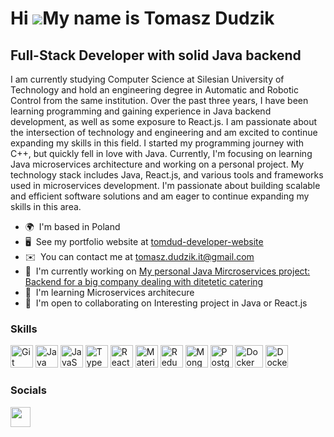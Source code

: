Hi ![](https://user-images.githubusercontent.com/18350557/176309783-0785949b-9127-417c-8b55-ab5a4333674e.gif)My name is Tomasz Dudzik
=====================================================================================================================================

Full-Stack Developer with solid Java backend
--------------------------------------------

I am currently studying Computer Science at Silesian University of Technology and hold an engineering degree in Automatic and Robotic Control from the same institution. Over the past three years, I have been learning programming and gaining experience in Java backend development, as well as some exposure to React.js. I am passionate about the intersection of technology and engineering and am excited to continue expanding my skills in this field. I started my programming journey with C++, but quickly fell in love with Java. Currently, I'm focusing on learning Java microservices architecture and working on a personal project. My technology stack includes Java, React.js, and various tools and frameworks used in microservices development. I'm passionate about building scalable and efficient software solutions and am eager to continue expanding my skills in this area.

* 🌍  I'm based in Poland
* 🖥️  See my portfolio website at [tomdud-developer-website](https://tomdud-developer.github.io/portfolio-website/)
* ✉️  You can contact me at [tomasz.dudzik.it@gmail.com](mailto:tomasz.dudzik.it@gmail.com)
* 🚀  I'm currently working on [My personal Java Mircroservices project: Backend for a big company dealing with ditetetic catering](http://github.com/tomdud-developer/OurKitchenYourHealth)
* 🧠  I'm learning Microservices architecure
* 🤝  I'm open to collaborating on Interesting project in Java or React.js

### Skills

<p align="left">
<a href="https://git-scm.com/" target="_blank" rel="noreferrer"><img src="https://raw.githubusercontent.com/danielcranney/readme-generator/main/public/icons/skills/git-colored.svg" width="36" height="36" alt="Git" /></a>
<a href="https://www.oracle.com/java/" target="_blank" rel="noreferrer"><img src="https://raw.githubusercontent.com/danielcranney/readme-generator/main/public/icons/skills/java-colored.svg" width="36" height="36" alt="Java" /></a>
<a href="https://developer.mozilla.org/en-US/docs/Web/JavaScript" target="_blank" rel="noreferrer"><img src="https://raw.githubusercontent.com/danielcranney/readme-generator/main/public/icons/skills/javascript-colored.svg" width="36" height="36" alt="JavaScript" /></a>
<a href="https://www.typescriptlang.org/" target="_blank" rel="noreferrer"><img src="https://raw.githubusercontent.com/danielcranney/readme-generator/main/public/icons/skills/typescript-colored.svg" width="36" height="36" alt="TypeScript" /></a>
<a href="https://reactjs.org/" target="_blank" rel="noreferrer"><img src="https://raw.githubusercontent.com/danielcranney/readme-generator/main/public/icons/skills/react-colored.svg" width="36" height="36" alt="React" /></a>
<a href="https://mui.com/" target="_blank" rel="noreferrer"><img src="https://raw.githubusercontent.com/danielcranney/readme-generator/main/public/icons/skills/materialui-colored.svg" width="36" height="36" alt="Material UI" /></a>
<a href="https://redux.js.org/" target="_blank" rel="noreferrer"><img src="https://raw.githubusercontent.com/danielcranney/readme-generator/main/public/icons/skills/redux-colored.svg" width="36" height="36" alt="Redux" /></a>
<a href="https://www.mongodb.com/" target="_blank" rel="noreferrer"><img src="https://raw.githubusercontent.com/danielcranney/readme-generator/main/public/icons/skills/mongodb-colored.svg" width="36" height="36" alt="MongoDB" /></a>
<a href="https://www.postgresql.org/" target="_blank" rel="noreferrer"><img src="https://raw.githubusercontent.com/danielcranney/readme-generator/main/public/icons/skills/postgresql-colored.svg" width="36" height="36" alt="PostgreSQL" /></a>
<a href="https://www.docker.com/" target="_blank" rel="noreferrer"><img src="https://www.docker.com/wp-content/uploads/2022/03/Moby-logo.png" width="45" height="36" alt="Docker" /></a>
<a href="https://www.spring.com/" target="_blank" rel="noreferrer"><img src="https://cdn.freebiesupply.com/logos/large/2x/spring-3-logo-png-transparent.png" width="36" height="36" alt="Docker" /></a>
</p>

### Socials

<p align="left"> <a href="https://www.github.com/tomdud-developer" target="_blank" rel="noreferrer"><img src="https://raw.githubusercontent.com/danielcranney/readme-generator/main/public/icons/socials/github.svg" width="32" height="32" /></a></p>
